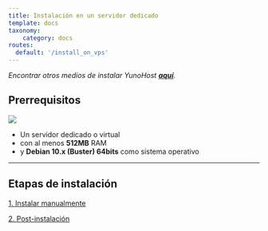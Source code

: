 ```yaml
---
title: Instalación en un servidor dedicado
template: docs
taxonomy:
    category: docs
routes:
  default: '/install_on_vps'
---
```


*Encontrar otros medios de instalar YunoHost **[aquí](/install)**.*

## Prerrequisitos

![](image://vps.png?resize=250)

* Un servidor dedicado o virtual
* con al menos **512MB** RAM
* y **Debian 10.x (Buster) 64bits** como sistema operativo

---

## Etapas de instalación

<a class="btn btn-lg btn-default" href="/install_manually">1. Instalar manualmente</a>

<a class="btn btn-lg btn-default" href="/postinstall">2. Post-instalación</a>

